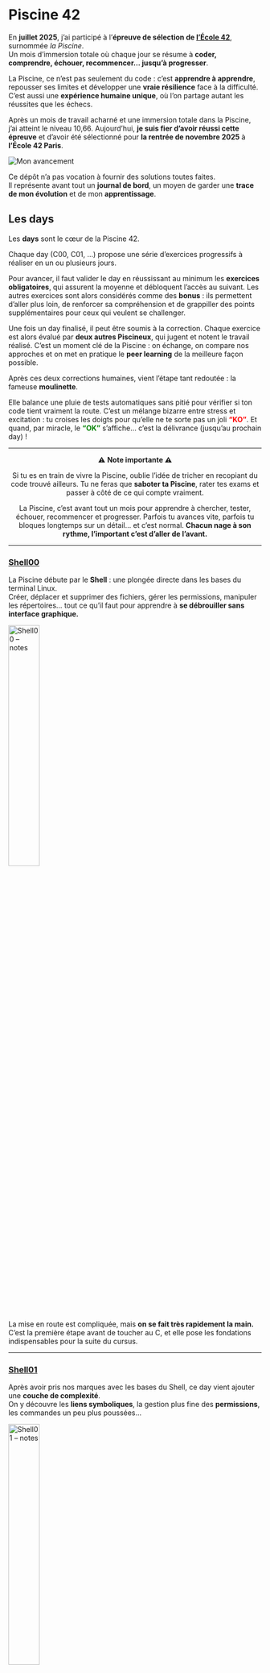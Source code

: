 # Piscine 42

En **juillet 2025**, j’ai participé à l’**épreuve de sélection de [l’École 42](https://42.fr/)**, surnommée *la Piscine*.  
Un mois d’immersion totale où chaque jour se résume à **coder, comprendre, échouer, recommencer… jusqu’à progresser**.  

La Piscine, ce n’est pas seulement du code : c’est **apprendre à apprendre**, repousser ses limites et développer une **vraie résilience** face à la difficulté. C’est aussi une **expérience humaine unique**, où l’on partage autant les réussites que les échecs.

Après un mois de travail acharné et une immersion totale dans la Piscine, j’ai atteint le niveau 10,66. Aujourd’hui, **je suis fier d’avoir réussi cette épreuve** et d’avoir été sélectionné pour **la rentrée de novembre 2025** à **l’École 42 Paris**.

  <img src="level.png" alt="Mon avancement" />

Ce dépôt n’a pas vocation à fournir des solutions toutes faites.  
Il représente avant tout un **journal de bord**, un moyen de garder une **trace de mon évolution** et de mon **apprentissage**. 

## Les days

Les **days** sont le cœur de la Piscine 42.  

Chaque day (C00, C01, …) propose une série d’exercices progressifs à réaliser en un ou plusieurs jours.  

Pour avancer, il faut valider le day en réussissant au minimum les **exercices obligatoires**, qui assurent la moyenne et débloquent l’accès au suivant. Les autres exercices sont alors considérés comme des **bonus** : ils permettent d’aller plus loin, de renforcer sa compréhension et de grappiller des points supplémentaires pour ceux qui veulent se challenger.

Une fois un day finalisé, il peut être soumis à la correction. Chaque exercice est alors évalué par **deux autres Piscineux**, qui jugent et notent le travail réalisé. C’est un moment clé de la Piscine : on échange, on compare nos approches et on met en pratique le **peer learning** de la meilleure façon possible.
  
Après ces deux corrections humaines, vient l’étape tant redoutée : la fameuse **moulinette**. 

Elle balance une pluie de tests automatiques sans pitié pour vérifier si ton code tient vraiment la route.  C’est un mélange bizarre entre stress et excitation : tu croises les doigts pour qu’elle ne te sorte pas un joli <span style="color:red; font-weight:bold;">**“KO”**</span>. Et quand, par miracle, le <span style="color:green; font-weight:bold;">**“OK”**</span> s’affiche… c’est la délivrance (jusqu’au prochain day) !

---

<div align="center">

⚠️ **Note importante ⚠️**

Si tu es en train de vivre la Piscine, oublie l’idée de tricher en recopiant du code trouvé ailleurs.  Tu ne feras que **saboter ta Piscine**, rater tes exams et passer à côté de ce qui compte vraiment. 

La Piscine, c’est avant tout un mois pour apprendre à chercher, tester, échouer, recommencer et progresser. Parfois tu avances vite, parfois tu bloques longtemps sur un détail… et c’est normal. **Chacun nage à son rythme, l’important c’est d’aller de l’avant.**

</div>

---

### [Shell00](https://github.com/Niftix/Piscine_42/tree/main/shell00)

La Piscine débute par le **Shell** : une plongée directe dans les bases du terminal Linux.  
Créer, déplacer et supprimer des fichiers, gérer les permissions, manipuler les répertoires… tout ce qu’il faut pour apprendre à **se débrouiller sans interface graphique.** 

 <img src="shell00/img/note.png" alt="Shell00 – notes" width="35%"/>

La mise en route est compliquée, mais **on se fait très rapidement la main.**  
C’est la première étape avant de toucher au C, et elle pose les fondations indispensables pour la suite du cursus.  

---

### [Shell01](https://github.com/Niftix/Piscine_42/tree/main/shell01)

Après avoir pris nos marques avec les bases du Shell, ce day vient ajouter une **couche de complexité**.  
On y découvre les **liens symboliques**, la gestion plus fine des **permissions**, les commandes un peu plus poussées…  

 <img src="shell01/img/note.png" alt="Shell01 – notes" width="35%"/>

La logique reste la même : **pratiquer, se tromper, recommencer**.  
Ce ne sont clairement pas mes days favoris, mais il faut commencer par là pour être à l’aise tout au long de la **Piscine**.  

---

### [C00](https://github.com/Niftix/Piscine_42/tree/main/c00)

Enfin… le **C** ! Après les journées un peu rébarbatives du Shell, ce module sonne comme une vraie délivrance.  
On met les mains dans le code, on écrit nos **premières fonctions en C**, et on commence à comprendre la logique derrière la programmation.  

 <img src="c00/img/note.png" alt="c00 – notes" width="35%"/>

Je termine ce module à **85%**. J’ai volontairement laissé `ft_print_comb` de côté, bien trop difficile à ce stade.

Le day en lui-même reste un bon souvenir. Avec `ft_putnbr`, j’ai eu un premier aperçu de la **récursivité**. Un concept un peu vertigineux au début, pas évident à digérer aussi tôt, mais qui donne cette sensation de vraiment toucher à la logique profonde du langage C.  

Quant aux fameux exercices bonus… le plan de revenir dessus plus tard n’aura jamais tenu. Spoiler : `ft_print_comb` ne sera jamais fait, tout comme d’autres bonus laissés sur le côté. À la Piscine, le temps finit toujours par rattraper tout le monde. 

---

### [C01](https://github.com/Niftix/Piscine_42/tree/main/c01)

C01 est un **day clé de la Piscine** : c’est ici qu’on découvre vraiment les **pointeurs** et la **manipulation de strings**.  Au début, ça peut paraître abstrait, mais il ne faut surtout pas hésiter à prendre du temps dessus, car c’est un concept fondamental en C. 
Une fois la logique comprise, le day devient beaucoup plus clair et abordable.  

<img src="c01/img/note.png" alt="c01 – notes" width="35%"/>

Le dernier exercice introduit le **bubble sort**, un algorithme de tri simple mais essentiel à connaître. C’est vraiment à ce moment-là que l’on sent que les bases commencent à s’installer pour la suite de la Piscine.  

---

### [C02](https://github.com/Niftix/Piscine_42/tree/main/c02)

Sur ce day nous attaquons sérieusement la **manipulation de strings**.  

Ici, on recrée à la main plusieurs fonctions de la librairie standard : `ft_strcpy`, `ft_strncpy`, `ft_strlcpy`… la difficulte reside dans le fait de bien les comprendre de l’intérieur pour maitriser leurs differences.

<img src="c02/img/note.png" alt="c02 – notes" width="35%"/>

Je finirai ce day à **85%**.  J’avais volontairement laissé l’exercice bonus `ft_print_memory` pour plus tard, car il me paraissait trop difficile à ce stade. En réalité, comme beaucoup d’autres bonus, je n’y reviendrai jamais…
 
---

### [C03](https://github.com/Niftix/Piscine_42/tree/main/c03)

On continue l’exploration des **strings** mais à un niveau supérieur.  Comme pour le day précédent, il faut vraiment prendre le temps de comprendre les différences et le fonctionnement des fonctions de la librairie standard.  Une fois cette étape franchie, ce day s’appréhende finalement assez facilement.  

<img src="c03/img/note.png" alt="c03 – notes" width="35%"/>

C’est un day qui forge la patience et qui oblige à coder proprement, sinon… ça casse.  

---


### [C04](https://github.com/Niftix/Piscine_42/tree/main/c04)

Ce day commence en douceur, avec **trois exercices déjà rencontrés précédemment**, histoire de se mettre en jambe.  C’est aussi le moment de découvrir le fameux `ft_atoi`, dont on entend parler depuis le début de la Piscine.  

En revanche, `ft_atoi_base` et `ft_putnbr_base` font clairement peur au premier abord.  Je ne les toucherai pas dans un premier temps, préférant avancer sur les days suivants. Mais tout change en arrivant à **C07** : l’exercice `convert_base` me semble tellement vertigineux que je me dis que je n’y arriverai jamais sans avoir fini les deux autres exercices de base, puisqu’il les reprend clairement.  

<img src="c04/img/note.png" alt="c04 – notes" width="35%"/>

C’est à ce moment-là que je reviens sur C04 pour m’acharner sur eux.  Ces exercices restent assez **prise de tête**, et la moindre erreur s’y glisse facilement.  J’y ferai pas mal de fautes, mais à force de persévérance, je finirai par en venir à bout et valider ce day. 

---

### [C05](https://github.com/Niftix/Piscine_42/tree/main/c05)

On l’appelle souvent **le day des maths**, et rien que ça en fait fuir plus d’un. Pour ma part, je l’ai trouvé au contraire **plutôt cool** ! C’est ici qu’on joue vraiment avec la **récursivité**, et qu’on commence à voir toute sa puissance.  

Beaucoup préfèrent sauter ce day, mais honnêtement, il vaut vraiment le détour. Un exercice comme `ft_fibonacci` m’a permis de comprendre en profondeur le fonctionnement des **sous-tâches récursives** et le principe de **remontée de la pile d’appels**.  C’est un passage qui peut sembler abstrait, mais une fois qu’on a le déclic, ça change tout.  

<img src="c05/img/note.png" alt="c05 – notes" width="35%"/>

Le dernier exercice, le fameux **10 dames**, est considéré comme l’un des plus coriaces de la Piscine. Grâce au **Rush01**, on entrevoit la solution avec la découverte du **backtracking**, indispensable pour espérer le réussir.  

J’aurais adoré le tenter ! Mais comme pour d’autres exercices bonus, je ne validerai pas celui-ci.  

---

### [C06](https://github.com/Niftix/Piscine_42/tree/main/c06)

Enfin les **paramètres du main** (`argc` et `argv`).  Rien de bien compliqué en soi : il s’agit surtout de comprendre comment récupérer et manipuler les arguments passés en ligne de commande.  

<img src="c06/img/note.png" alt="c06 – notes" width="35%"/>

Pour ma part, j’avais déjà dû me confronter à ce sujet un peu plus tôt, dans un contexte où je n’avais pas vraiment le choix.  J’ai donc dû chercher, expérimenter et trouver une solution par moi-même.  Résultat : une fois arrivé sur ce day, tout me paraissait déjà beaucoup plus simple et naturel.  

---

### [C07](https://github.com/Niftix/Piscine_42/tree/main/c07)

Pour moi, **C07** a été un vrai gros morceau.  

C’est ici qu’on découvre vraiment l’**allocation dynamique**, et qu’on se confronte à deux exercices marquants :  
- `ft_split`, qui m’a demandé énormément de réflexion.
- `ft_convert_base`, qui m’a forcé à revenir sur C04 pour valider enfin les exercices que j’avais laissés de côté.

<img src="c07/img/note.png" alt="c07 – notes" width="35%"/>

Sur `ft_split`, il faut vraiment prendre **le temps de comprendre ce qui se passe**, pas seulement écrire du code au feeling.  
C’est un exercice qui oblige à avancer pas à pas, à réfléchir avec méthode et à rester patient si on veut arriver au bout.

Pour `ft_convert_base`, il est capital d’avoir réussi et bien compris `ft_atoi_base` et `ft_putnbr_base` du C04.  
Une fois ces deux exercices assimilés, celui-ci paraît beaucoup plus simple et se réalise finalement assez naturellement.

C’est un day exigeant, mais qui laisse  **un vrai sentiment de progression.**

---

### [C08](https://github.com/Niftix/Piscine_42/tree/main/c08)

À ce stade de la Piscine, on commence à écrire des programmes avec de plus en plus de fonctions.  
Il devient alors indispensable d’apprendre à mieux organiser son code, c’est le moment de découvrir les fameux **fichiers `.h`**, qui servent de pont entre nos différentes fonctions. 

<img src="c08/img/note.png" alt="c08 – notes" width="35%"/>

---

### [C09](https://github.com/Niftix/Piscine_42/tree/main/c09)  

On quitte définitivement les petits exercices isolés pour entrer dans une logique de **mini-projet**, où l’organisation du code devient aussi importante que son contenu.  

<img src="c09/img/note.png" alt="c09 – notes" width="35%"/>

C’est également l’occasion de découvrir l’utilité d’un **Makefile**. Grâce au projet du **BSQ**, j’avais déjà eu l’occasion de m’y pencher de près, et je n’ai donc pas rencontré de difficulté particulière sur ce day.  
